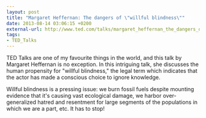 ```yaml
---
layout: post
title: "Margaret Heffernan: The dangers of \"willful blindness\""
date: 2013-08-14 03:06:15 +0200
external-url: http://www.ted.com/talks/margaret_heffernan_the_dangers_of_willful_blindness.html
tags:
- TED_Talks
---
```


TED Talks are one of my favourite things in the world, and this talk by Margaret
Heffernan is no exception. In this intriguing talk, she discusses the human
propensity for "willful blindness," the legal term which indicates that the
actor has made a conscious choice to ignore knowledge.

Willful blindness is a pressing issue: we burn fossil fuels despite mounting
evidence that it's causing vast ecological damage, we harbor over-generalized
hatred and resentment for large segments of the populations in which we are a
part, etc. It has to stop!
